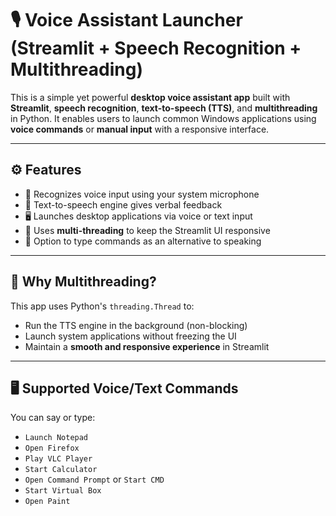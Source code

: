 # 🎙️ Voice Assistant Launcher (Streamlit + Speech Recognition + Multithreading)

This is a simple yet powerful **desktop voice assistant app** built with **Streamlit**, **speech recognition**, **text-to-speech (TTS)**, and **multithreading** in Python. It enables users to launch common Windows applications using **voice commands** or **manual input** with a responsive interface.

---

## ⚙️ Features

- 🎤 Recognizes voice input using your system microphone
- 📢 Text-to-speech engine gives verbal feedback
- 🖥️ Launches desktop applications via voice or text input
- 🚀 Uses **multi-threading** to keep the Streamlit UI responsive
- 📝 Option to type commands as an alternative to speaking

---

## 🧠 Why Multithreading?

This app uses Python's `threading.Thread` to:

- Run the TTS engine in the background (non-blocking)
- Launch system applications without freezing the UI
- Maintain a **smooth and responsive experience** in Streamlit

---

## 🖥️ Supported Voice/Text Commands

You can say or type:

- `Launch Notepad`
- `Open Firefox`
- `Play VLC Player`
- `Start Calculator`
- `Open Command Prompt` or `Start CMD`
- `Start Virtual Box`
- `Open Paint`

